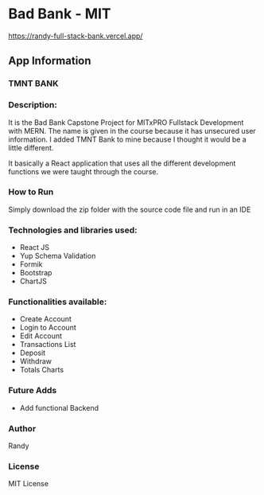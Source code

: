 # Bad Bank - MIT

https://randy-full-stack-bank.vercel.app/

## App Information

### TMNT BANK

### Description:

It is the Bad Bank Capstone Project for MITxPRO Fullstack Development with MERN. The name is given in the course because it has unsecured user information. I added TMNT Bank to mine because I thought it would be a little different.

It basically a React application that uses all the different development functions we were taught through the course.


### How to Run

Simply download the zip folder with the source code file and run in an IDE

### Technologies and libraries used:

- React JS
- Yup Schema Validation
- Formik
- Bootstrap
- ChartJS

### Functionalities available:

- Create Account
- Login to Account
- Edit Account
- Transactions List
- Deposit
- Withdraw
- Totals Charts

### Future Adds

- Add functional Backend

### Author
Randy

### License

MIT License

